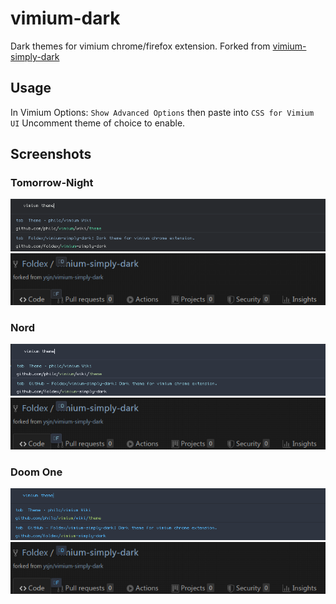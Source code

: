 # vimium-dark

Dark themes for vimium chrome/firefox extension.
Forked from [vimium-simply-dark](https://github.com/ysjn/vimium-simply-dark)

## Usage
In Vimium Options: `Show Advanced Options` then paste into `CSS for Vimium UI`
Uncomment theme of choice to enable.

## Screenshots

### Tomorrow-Night

<img src="captures/tomorrow_omni.png" title="tomorrow omnibox"/>
<img src="captures/tomorrow_hint.png" title="tomorrow hint"/>

### Nord

<img src="captures/nord_omni.png" title="nord omnibox"/>
<img src="captures/nord_hint.png" title="nord hint"/>

### Doom One

<img src="captures/doom_one_omni.png" title="doom_one omnibox"/>
<img src="captures/doom_one_hint.png" title="doom_one hint"/>
